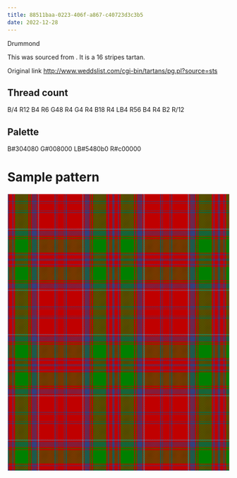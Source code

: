 ```yaml
---
title: 88511baa-0223-406f-a867-c40723d3c3b5
date: 2022-12-28
---
```

Drummond

This was sourced from <no value>.  It is a 16 stripes tartan.

Original link http://www.weddslist.com/cgi-bin/tartans/pg.pl?source=sts

## Thread count
B/4 R12 B4 R6 G48 R4 G4 R4 B18 R4 LB4 R56 B4 R4 B2 R/12

## Palette
B#304080 G#008000 LB#5480b0 R#c00000

# Sample pattern

![Tartan detail](tartan.png "B/4 R12 B4 R6 G48 R4 G4 R4 B18 R4 LB4 R56 B4 R4 B2 R/12 tartan")